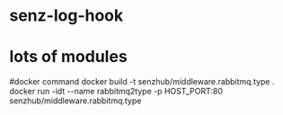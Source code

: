 # senz-log-hook
# lots of modules

#docker command
docker build -t senzhub/middleware.rabbitmq.type .
docker run -idt --name rabbitmq2type -p HOST_PORT:80 senzhub/middleware.rabbitmq.type
